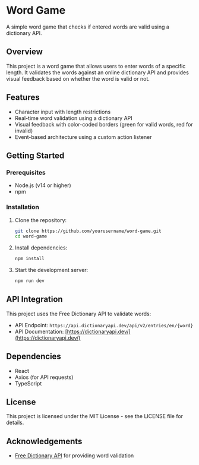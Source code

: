 # Word Game

A simple word game that checks if entered words are valid using a dictionary API.

## Overview

This project is a word game that allows users to enter words of a specific length. It validates the words against an online dictionary API and provides visual feedback based on whether the word is valid or not.

## Features

- Character input with length restrictions
- Real-time word validation using a dictionary API
- Visual feedback with color-coded borders (green for valid words, red for invalid)
- Event-based architecture using a custom action listener

## Getting Started

### Prerequisites

- Node.js (v14 or higher)
- npm

### Installation

1. Clone the repository:

   ```bash
   git clone https://github.com/yourusername/word-game.git
   cd word-game
   ```

2. Install dependencies:

   ```bash
   npm install
   ```

3. Start the development server:
   ```bash
   npm run dev
   ```

## API Integration

This project uses the Free Dictionary API to validate words:

- API Endpoint: `https://api.dictionaryapi.dev/api/v2/entries/en/{word}`
- API Documentation: [https://dictionaryapi.dev/](https://dictionaryapi.dev/)

## Dependencies

- React
- Axios (for API requests)
- TypeScript

## License

This project is licensed under the MIT License - see the LICENSE file for details.

## Acknowledgements

- [Free Dictionary API](https://dictionaryapi.dev/) for providing word validation
